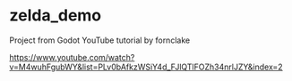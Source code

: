 # zelda_demo

Project from Godot YouTube tutorial by fornclake

https://www.youtube.com/watch?v=M4wuhFgubWY&list=PLv0bAfkzWSiY4d_FJlQTlFOZh34nrlJZY&index=2
